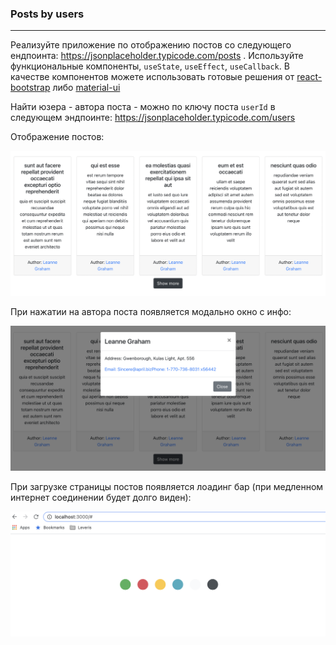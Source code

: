 ### Posts by users

---

Реализуйте приложение по отображению постов со следующего ендпоинта: https://jsonplaceholder.typicode.com/posts .
Используйте функциональные компоненты, `useState`, `useEffect`, `useCallback`.
В качестве компонентов можете использовать готовые решения от [react-bootstrap](https://react-bootstrap.github.io/) либо [material-ui](https://material-ui.com/)

Найти юзера - автора поста - можно по ключу поста `userId` в следующем эндпоинте: https://jsonplaceholder.typicode.com/users

Отображение постов:


  ![](./posts.png)

При нажатии на автора поста появляется модально окно с инфо:

  ![](./user_modal.png)

При загрузке страницы постов появляется лоадинг бар (при медленном интернет соединении будет долго виден):

  ![](./loading_bar.png)
